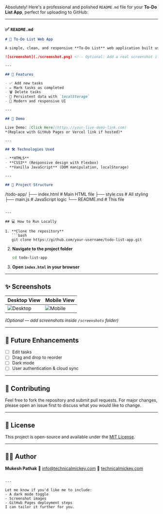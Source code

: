 Absolutely! Here's a professional and polished `README.md` file for your **To-Do List App**, perfect for uploading to GitHub:

---

### ✅ `README.md`

```markdown
# 📝 To-Do List Web App

A simple, clean, and responsive **To-Do List** web application built using **HTML, CSS, and JavaScript**. It allows users to add, complete, and delete tasks — with all data saved in **localStorage** for persistent tracking.

![screenshot](./screenshot.png) <!-- Optional: Add a real screenshot if you have one -->

---

## 🔧 Features

- ✅ Add new tasks
- ✏️ Mark tasks as completed
- 🗑️ Delete tasks
- 💾 Persistent data with `localStorage`
- 🎨 Modern and responsive UI

---

## 🚀 Demo

Live Demo: [Click Here](https://your-live-demo-link.com)  
*(Replace with GitHub Pages or Vercel link if hosted)*

---

## 🛠️ Technologies Used

- **HTML5**
- **CSS3** (Responsive design with Flexbox)
- **Vanilla JavaScript** (DOM manipulation, localStorage)

---

## 📁 Project Structure

```

/todo-app/
├── index.html        # Main HTML file
├── style.css         # All styling
├── main.js           # JavaScript logic
└── README.md         # This file

````

---

## 💻 How to Run Locally

1. **Clone the repository**
   ```bash
   git clone https://github.com/your-username/todo-list-app.git
````

2. **Navigate to the project folder**

   ```bash
   cd todo-list-app
   ```

3. **Open `index.html` in your browser**

---

## ✨ Screenshots

| Desktop View                          | Mobile View                         |
| ------------------------------------- | ----------------------------------- |
| ![Desktop](./screenshots/desktop.png) | ![Mobile](./screenshots/mobile.png) |

*(Optional — add screenshots inside `/screenshots` folder)*

---

## 📌 Future Enhancements

* [ ] Edit tasks
* [ ] Drag and drop to reorder
* [ ] Dark mode
* [ ] User authentication & cloud sync

---

## 🤝 Contributing

Feel free to fork the repository and submit pull requests. For major changes, please open an issue first to discuss what you would like to change.

---

## 📄 License

This project is open-source and available under the [MIT License](LICENSE).

---

## 👨‍💻 Author

**Mukesh Pathak**
📧 [info@technicalmickey.com](mailto:info@technicalmickey.com)
🔗 [technicalmickey.com](https://technicalmickey.com)

```

---

Let me know if you'd like me to include:
- A dark mode toggle
- Screenshot images
- GitHub Pages deployment steps  
I can tailor it further for you.
```
